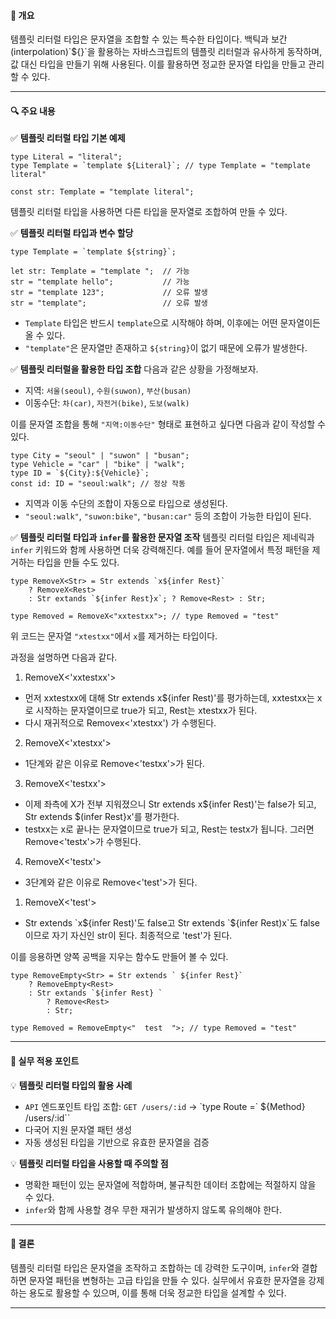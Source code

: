 #### **📌 개요**

템플릿 리터럴 타입은 문자열을 조합할 수 있는 특수한 타입이다. 
백틱과 보간(interpolation)\`${}\`을 활용하는 자바스크립트의 템플릿 리터럴과 유사하게 동작하며, 값 대신 타입을 만들기 위해 사용된다. 이를 활용하면 정교한 문자열 타입을 만들고 관리할 수 있다.

---

#### **🔍 주요 내용**

✅ **템플릿 리터럴 타입 기본 예제**
```
type Literal = "literal"; 
type Template = `template ${Literal}`; // type Template = "template literal" 

const str: Template = "template literal";
```

템플릿 리터럴 타입을 사용하면 다른 타입을 문자열로 조합하여 만들 수 있다.

✅ **템플릿 리터럴 타입과 변수 할당**

```
type Template = `template ${string}`;

let str: Template = "template ";  // 가능 
str = "template hello";           // 가능 
str = "template 123";             // 오류 발생 
str = "template";                 // 오류 발생
```

- `Template` 타입은 반드시 `template`으로 시작해야 하며, 이후에는 어떤 문자열이든 올 수 있다.
- `"template"`은 문자열만 존재하고 `${string}`이 없기 때문에 오류가 발생한다.

✅ **템플릿 리터럴을 활용한 타입 조합** 다음과 같은 상황을 가정해보자.

- 지역: `서울(seoul)`, `수원(suwon)`, `부산(busan)`
- 이동수단: `차(car)`, `자전거(bike)`, `도보(walk)`

이를 문자열 조합을 통해 `"지역:이동수단"` 형태로 표현하고 싶다면 다음과 같이 작성할 수 있다.
```
type City = "seoul" | "suwon" | "busan"; 
type Vehicle = "car" | "bike" | "walk";  
type ID = `${City}:${Vehicle}`;  
const id: ID = "seoul:walk"; // 정상 작동
```

- 지역과 이동 수단의 조합이 자동으로 타입으로 생성된다.
- `"seoul:walk"`, `"suwon:bike"`, `"busan:car"` 등의 조합이 가능한 타입이 된다.

✅ **템플릿 리터럴 타입과 `infer`를 활용한 문자열 조작** 템플릿 리터럴 타입은 제네릭과 `infer` 키워드와 함께 사용하면 더욱 강력해진다. 예를 들어 문자열에서 특정 패턴을 제거하는 타입을 만들 수도 있다.
```
type RemoveX<Str> = Str extends `x${infer Rest}` 
	? RemoveX<Rest> 
	: Str extands `${infer Rest}x`; ? Remove<Rest> : Str;
	  
type Removed = RemoveX<"xxtestxx">; // type Removed = "test"
```

위 코드는 문자열 `"xtestxx"`에서 `x`를 제거하는 타입이다.

과정을 설명하면 다음과 같다.

1. RemoveX<'xxtestxx'>
- 먼저 xxtestxx에 대해 Str extends x${infer Rest)'를 평가하는데, xxtestxx는 x로 시작하는 문자열이므로 true가 되고, Rest는 xtestxx가 된다. 
- 다시 재귀적으로 Removex<'xtestxx') 가 수행된다.

2. RemoveX<'xtestxx'>
- 1단계와 같은 이유로 Remove<'testxx'>가 된다.

3. RemoveX<'testxx'>
- 이제 좌측에 X가 전부 지워졌으니 Str extends x${infer Rest)'는 false가 되고, Str extends $(infer Rest}x'를 평가한다. 
- testxx는 x로 끝나는 문자열이므로 true가 되고, Rest는 testx가 됩니다. 그러면 Remove<'testx'>가 수행된다.

4. RemoveX<'testx'>
- 3단계와 같은 이유로 Remove<'test'>가 된다.

1. RemoveX<'test'>
- Str extends \`x\${infer Rest)'도 false고 Str extends \`${infer Rest)x\`도 false이므로 자기 자신인 str이 된다. 최종적으로 'test'가 된다.

이를 응용하면 양쪽 공백을 지우는 함수도 만들어 볼 수 있다.
```
type RemoveEmpty<Str> = Str extends ` ${infer Rest}` 
	? RemoveEmpty<Rest> 
	: Str extands `${infer Rest} `
		? Remove<Rest> 
		: Str;
	  
type Removed = RemoveEmpty<"  test  ">; // type Removed = "test"
```

---

#### **📝 실무 적용 포인트**

💡 **템플릿 리터럴 타입의 활용 사례**

- `API` 엔드포인트 타입 조합: `GET /users/:id` → \`type Route =\` ${Method} /users/:id``
- 다국어 지원 문자열 패턴 생성
- 자동 생성된 타입을 기반으로 유효한 문자열을 검증

💡 **템플릿 리터럴 타입을 사용할 때 주의할 점**

- 명확한 패턴이 있는 문자열에 적합하며, 불규칙한 데이터 조합에는 적절하지 않을 수 있다.
- `infer`와 함께 사용할 경우 무한 재귀가 발생하지 않도록 유의해야 한다.

---

#### **📌 결론**

템플릿 리터럴 타입은 문자열을 조작하고 조합하는 데 강력한 도구이며, `infer`와 결합하면 문자열 패턴을 변형하는 고급 타입을 만들 수 있다. 실무에서 유효한 문자열을 강제하는 용도로 활용할 수 있으며, 이를 통해 더욱 정교한 타입을 설계할 수 있다.

---

